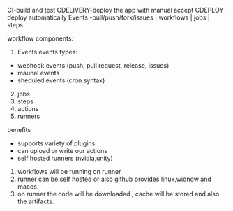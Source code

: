 CI-build and test
CDELIVERY-deploy the app with manual accept
CDEPLOY-deploy automatically
Events -pull/push/fork/issues
         |
       workflows
          |
        jobs
          |
        steps  

workflow components:
1. Events
events types:
- webhook events (push, pull request, release, issues)
- maunal events
- sheduled events (cron syntax)
2. jobs
3. steps
4. actions
5. runners

benefits
- supports variety of plugins
- can upload or write our actions
- self hosted runners (nvidia,unity)

1. workflows will be running on runner
2. runner can be self hosted  or also github provides linux,widnow and macos.
3. on runner the code will be downloaded , cache will be stored and also the artifacts.

